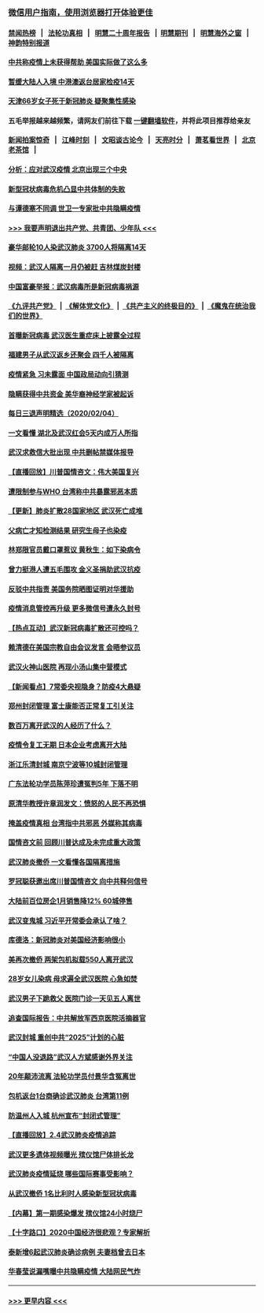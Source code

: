 ### [微信用户指南，使用浏览器打开体验更佳](https://github.com/gfw-breaker/banned-news1/blob/master/indexes/wechat-guide.md?t=0)
#### [禁闻热榜](热点新闻.md?t=0)  &nbsp;&nbsp;|&nbsp;&nbsp; [法轮功真相](https://github.com/gfw-breaker/truth/blob/master/README.md?t=0) &nbsp;&nbsp;|&nbsp;&nbsp; [明慧二十周年报告](https://github.com/gfw-breaker/mh-reports/blob/master/README.md?t=0) &nbsp;&nbsp;|&nbsp;&nbsp;[明慧期刊](https://github.com/gfw-breaker/mh-qikan) &nbsp;&nbsp;|&nbsp;&nbsp; [明慧海外之窗](https://github.com/gfw-breaker/mh-news/blob/master/README.md?t=0) &nbsp;&nbsp;|&nbsp;&nbsp; [神韵特别报道](https://github.com/gfw-breaker/mh-news/blob/master/shenyun.md?t=0)
#### [中共称疫情上未获得帮助 美国实际做了这么多](../pages/nsc413/n11846008.md?t=02052001) 
#### [暂缓大陆人入境 中港澳返台居家检疫14天](../pages/nsc413/n11845862.md?t=02052001) 
#### [天津66岁女子死于新冠肺炎 疑聚集性感染](../pages/nsc413/n11845909.md?t=02052001) 
#### 五毛举报越来越频繁，请网友们前往下载 [一键翻墙软件](https://github.com/gfw-breaker/ssr-accounts)，并将此项目推荐给亲友
#### [新闻拍案惊奇](https://github.com/gfw-breaker/banned-news1/blob/master/pages/link4.md) &nbsp;&nbsp;|&nbsp;&nbsp; [江峰时刻](https://github.com/gfw-breaker/banned-news1/blob/master/pages/link4.md) &nbsp;&nbsp;|&nbsp;&nbsp; [文昭谈古论今](https://github.com/gfw-breaker/banned-news1/blob/master/pages/link4.md) &nbsp;&nbsp;|&nbsp;&nbsp; [天亮时分](https://github.com/gfw-breaker/banned-news1/blob/master/pages/link4.md) &nbsp;&nbsp;|&nbsp;&nbsp; [萧茗看世界](https://github.com/gfw-breaker/banned-news1/blob/master/pages/link4.md) &nbsp;&nbsp;|&nbsp;&nbsp; [北京老茶馆](https://github.com/gfw-breaker/banned-news1/blob/master/pages/link4.md) &nbsp;&nbsp;|&nbsp;&nbsp; 
#### [分析：应对武汉疫情 北京出现三个中央](../pages/nsc413/n11845850.md?t=02052001) 
#### [新型冠状病毒危机凸显中共体制的失败](../pages/nsc413/n11844970.md?t=02052001) 
#### [与谭德塞不同调 世卫一专家批中共隐瞒疫情](../pages/nsc413/n11845278.md?t=02052001) 
#### [>>> 我要声明退出共产党、共青团、少年队 <<<](https://github.com/begood0513/goodnews/blob/master/quit/letter.md) 
#### [豪华邮轮10人染武汉肺炎 3700人将隔离14天](../pages/nsc413/n11845543.md?t=02052001) 
#### [视频：武汉人隔离一月仍被赶 吉林煤炭封楼](../pages/nsc413/n11845570.md?t=02052001) 
#### [中国富豪举报：武汉病毒所是新冠病毒祸源](../pages/nsc413/n11844943.md?t=02052001) 
#### [《九评共产党》](https://github.com/begood0513/9ping.md/blob/master/README.md) &nbsp;|&nbsp; [《解体党文化》](../../../../jtdwh.md/blob/master/README.md)  &nbsp;|&nbsp; [《共产主义的终极目的》](../../../../gczydzjmd.md/blob/master/README.md) &nbsp;|&nbsp; [《魔鬼在统治我们的世界》](../../../../mgztzwmdsj.md/blob/master/README.md) 
#### [首曝新冠病毒 武汉医生重症床上披露全过程](../pages/nsc413/n11845150.md?t=02052001) 
#### [福建男子从武汉返乡还聚会 四千人被隔离](../pages/nsc413/n11845352.md?t=02052001) 
#### [疫情紧急 习未露面 中国政局动向引猜测](../pages/nsc413/n11845224.md?t=02052001) 
#### [隐瞒获得中共资金 美华裔神经学家被起诉](../pages/nsc413/n11844879.md?t=02052001) 
#### [每日三退声明精选（2020/02/04）](../pages/nsc413/n11845335.md?t=02052001) 
#### [一文看懂 湖北及武汉红会5天内成万人所指](../pages/nsc413/n11844315.md?t=02052001) 
#### [武汉求救信大批出现 中共删帖禁媒体报导](../pages/nsc413/n11845064.md?t=02052001) 
#### [【直播回放】川普国情咨文：伟大美国复兴](../pages/nsc413/n11842079.md?t=02052001) 
#### [遭限制参与WHO 台湾称中共暴露邪恶本质](../pages/nsc413/n11844351.md?t=02052001) 
#### [【更新】肺炎扩散28国家地区 武汉死亡成堆](../pages/nsc413/n11801312.md?t=02052001) 
#### [父病亡才知检测结果 研究生母子也染疫](../pages/nsc413/n11845059.md?t=02052001) 
#### [林郑限官员戴口罩惹议 黄秋生：如下染病令](../pages/nsc413/n11844529.md?t=02052001) 
#### [曾力挺港人遭五毛围攻 金义圣捐助武汉抗疫](../pages/nsc413/n11844707.md?t=02052001) 
#### [反驳中共指责 美国务院晒图证明对华援助](../pages/nsc413/n11844859.md?t=02052001) 
#### [疫情消息管控再升级 更多微信号遭永久封号](../pages/nsc413/n11844902.md?t=02052001) 
#### [【热点互动】武汉新冠病毒扩散还可控吗？](../pages/nsc413/n11844750.md?t=02052001) 
#### [赖清德在美国宗教自由会议发言 会晤参议员](../pages/nsc413/n11844836.md?t=02052001) 
#### [武汉火神山医院 再现小汤山集中营模式](../pages/nsc413/n11844763.md?t=02052001) 
#### [【新闻看点】7常委央视隐身？防疫4大悬疑](../pages/nsc413/n11844611.md?t=02052001) 
#### [郑州封闭管理 富士康能否正常复工引关注](../pages/nsc413/n11844727.md?t=02052001) 
#### [数百万离开武汉的人经历了什么？](../pages/nsc413/n11844742.md?t=02052001) 
#### [疫情令复工无期  日本企业考虑离开大陆](../pages/nsc413/n11844585.md?t=02052001) 
#### [浙江乐清封城 南京宁波等10城封闭管理](../pages/nsc413/n11844464.md?t=02052001) 
#### [广东法轮功学员陈萍珍遭冤判5年 下落不明](../pages/nsc413/n11844088.md?t=02052001) 
#### [原清华教授许章润发文：愤怒的人民不再恐惧](../pages/nsc413/n11844347.md?t=02052001) 
#### [掩盖疫情真相 台湾指中共邪恶 外媒称其病毒](../pages/nsc413/n11844401.md?t=02052001) 
#### [国情咨文前 回顾川普达成及未完成重大政策](../pages/nsc413/n11844581.md?t=02052001) 
#### [武汉肺炎撤侨 一文看懂各国隔离措施](../pages/nsc413/n11844216.md?t=02052001) 
#### [罗冠聪获邀出席川普国情咨文 向中共释何信号](../pages/nsc413/n11844355.md?t=02052001) 
#### [大陆前百位房企1月销售降12% 60城停售](../pages/nsc413/n11844398.md?t=02052001) 
#### [武汉变鬼城 习近平开常委会承认了啥？](../pages/nsc413/n11844218.md?t=02052001) 
#### [库德洛：新冠肺炎对美国经济影响很小](../pages/nsc413/n11844418.md?t=02052001) 
#### [美再次撤侨 两架包机拟载550人离开武汉](../pages/nsc413/n11844407.md?t=02052001) 
#### [28岁女儿染病 母求遍全武汉医院 心急如焚](../pages/nsc413/n11844302.md?t=02052001) 
#### [武汉男子下跪救父 医院门诊一天见五人离世](../pages/nsc413/n11844073.md?t=02052001) 
#### [追查国际报告：中共解放军西京医院活摘器官](../pages/nsc413/n11838359.md?t=02052001) 
#### [武汉封城 重创中共“2025”计划的心脏](../pages/nsc413/n11843972.md?t=02052001) 
#### [“中国人没退路”武汉人方斌感谢外界关注](../pages/nsc413/n11843517.md?t=02052001) 
#### [20年颠沛流离 法轮功学员付景华含冤离世](../pages/nsc413/n11841986.md?t=02052001) 
#### [包机返台1台商确诊武汉肺炎 台湾第11例](../pages/nsc413/n11844182.md?t=02052001) 
#### [防温州人入城 杭州宣布“封闭式管理”](../pages/nsc413/n11844139.md?t=02052001) 
#### [【直播回放】2.4武汉肺炎疫情追踪](../pages/nsc413/n11844032.md?t=02052001) 
#### [武汉更多遗体视频曝光 殡仪馆尸体排长龙](../pages/nsc413/n11844057.md?t=02052001) 
#### [武汉肺炎疫情延烧 哪些国际赛事受影响？](../pages/nsc413/n11843958.md?t=02052001) 
#### [从武汉撤侨 1名比利时人感染新型冠状病毒](../pages/nsc413/n11843977.md?t=02052001) 
#### [【内幕】第一期感染爆发 殡仪馆24小时烧尸](../pages/nsc413/n11843944.md?t=02052001) 
#### [【十字路口】2020中国经济很悲观？专家解析](../pages/nsc413/n11842696.md?t=02052001) 
#### [泰新增6起武汉肺炎确诊病例 夫妻档曾去日本](../pages/nsc413/n11843900.md?t=02052001) 
#### [华春莹说漏嘴曝中共隐瞒疫情 大陆网民气炸](../pages/nsc413/n11843863.md?t=02052001) 

----
#### [ >>> 更早内容 <<< ](../indexes/nsc413-earlier.md)
